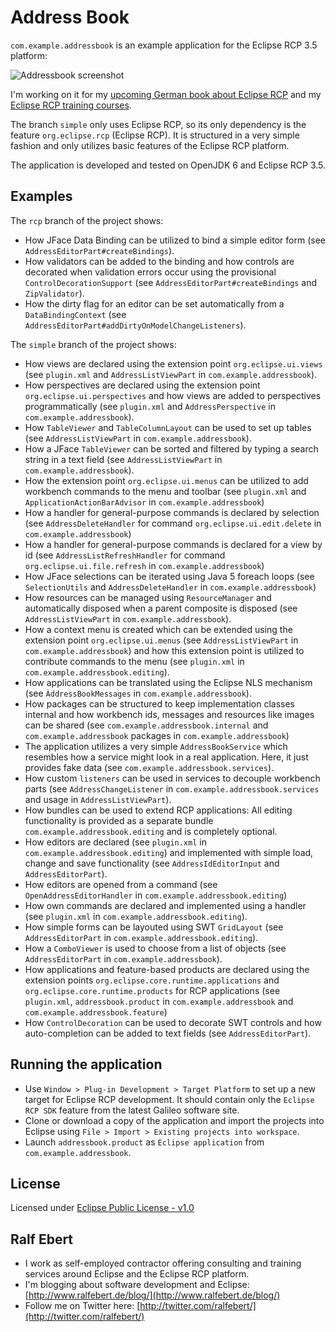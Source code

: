 # Address Book

`com.example.addressbook` is an example application for the Eclipse RCP 3.5 platform:

![Addressbook screenshot](/ralfebert/addressbook/raw/simple/doc/screenshots/addressbook_01.png)

I'm working on it for my [upcoming German book about Eclipse RCP](http://www.ralfebert.de/rcpbuch/) and my [Eclipse RCP training courses](http://www.ralfebert.de/seminare/rcp/).

The branch `simple` only uses Eclipse RCP, so its only dependency is the feature `org.eclipse.rcp` (Eclipse RCP). It is structured in a very simple fashion and only utilizes basic features of the Eclipse RCP platform.

The application is developed and tested on OpenJDK 6 and Eclipse RCP 3.5.

## Examples

The `rcp` branch of the project shows:

* How JFace Data Binding can be utilized to bind a simple editor form (see `AddressEditorPart#createBindings`).
* How validators can be added to the binding and how controls are decorated when validation errors occur using the provisional `ControlDecorationSupport` (see `AddressEditorPart#createBindings` and `ZipValidator`).
* How the dirty flag for an editor can be set automatically from a `DataBindingContext` (see `AddressEditorPart#addDirtyOnModelChangeListeners`).

The `simple` branch of the project shows:

* How views are declared using the extension point `org.eclipse.ui.views` (see `plugin.xml` and `AddressListViewPart` in `com.example.addressbook`).
* How perspectives are declared using the extension point `org.eclipse.ui.perspectives` and how views are added to perspectives programmatically (see `plugin.xml` and `AddressPerspective` in `com.example.addressbook`).
* How `TableViewer` and `TableColumnLayout` can be used to set up tables (see `AddressListViewPart` in `com.example.addressbook`).
* How a JFace `TableViewer` can be sorted and filtered by typing a search string in a text field (see `AddressListViewPart` in `com.example.addressbook`).
* How the extension point `org.eclipse.ui.menus` can be utilized to add workbench commands to the menu and toolbar (see `plugin.xml` and `ApplicationActionBarAdvisor` in `com.example.addressbook`)
* How a handler for general-purpose commands is declared by selection (see `AddressDeleteHandler` for command `org.eclipse.ui.edit.delete` in `com.example.addressbook`)
* How a handler for general-purpose commands is declared for a view by id (see `AddressListRefreshHandler` for command `org.eclipse.ui.file.refresh` in `com.example.addressbook`)
* How JFace selections can be iterated using Java 5 foreach loops (see `SelectionUtils` and `AddressDeleteHandler` in `com.example.addressbook`)
* How resources can be managed using `ResourceManager` and automatically disposed when a parent composite is disposed (see `AddressListViewPart` in `com.example.addressbook`).
* How a context menu is created which can be extended using the extension point `org.eclipse.ui.menus` (see `AddressListViewPart` in `com.example.addressbook`) and how this extension point is utilized to contribute commands to the menu (see `plugin.xml` in `com.example.addressbook.editing`).
* How applications can be translated using the Eclipse NLS mechanism (see `ÀddressBookMessages` in `com.example.addressbook`).
* How packages can be structured to keep implementation classes internal and how workbench ids, messages and resources like images can be shared (see `com.example.addressbook.internal` and `com.example.addressbook` packages in `com.example.addressbook`)
* The application utilizes a very simple `AddressBookService` which resembles how a service might look in a real application. Here, it just provides fake data (see `com.example.addressbook.services`).
* How custom `listeners` can be used in services to decouple workbench parts (see `AddressChangeListener` in `com.example.addressbook.services` and usage in `AddressListViewPart`).
* How bundles can be used to extend RCP applications: All editing functionality is provided as a separate bundle `com.example.addressbook.editing` and is completely optional.
* How editors are declared (see `plugin.xml` in `com.example.addressbook.editing`) and implemented with simple load, change and save functionality (see `AddressIdEditorInput` and `AddressEditorPart`).
* How editors are opened from a command (see `OpenAddressEditorHandler` in `com.example.addressbook.editing`)
* How own commands are declared and implemented using a handler (see `plugin.xml` in `com.example.addressbook.editing`).
* How simple forms can be layouted using SWT `GridLayout` (see `AddressEditorPart` in `com.example.addressbook.editing`).
* How a `ComboViewer` is used to choose from a list of objects (see `AddressEditorPart` in `com.example.addressbook`).
* How applications and feature-based products are declared using the extension points `org.eclipse.core.runtime.applications` and
 `org.eclipse.core.runtime.products` for RCP applications (see `plugin.xml`, `addressbook.product` in `com.example.addressbook` and `com.example.addressbook.feature`)
* How `ControlDecoration` can be used to decorate SWT controls and how auto-completion can be added to text fields (see `AddressEditorPart`).

## Running the application

* Use `Window > Plug-in Development > Target Platform` to set up a new target for Eclipse RCP development. It should contain only the `Eclipse RCP SDK` feature from the latest Galileo software site.
* Clone or download a copy of the application and import the projects into Eclipse using `File > Import > Existing projects into workspace`.
* Launch `addressbook.product` as `Eclipse application` from `com.example.addressbook`.

## License

Licensed under [Eclipse Public License - v1.0](http://www.eclipse.org/legal/epl-v10.html)

## Ralf Ebert

* I work as self-employed contractor offering consulting and training services around Eclipse and the Eclipse RCP platform.
* I'm blogging about software development and Eclipse: [http://www.ralfebert.de/blog/](http://www.ralfebert.de/blog/)
* Follow me on Twitter here: [http://twitter.com/ralfebert/](http://twitter.com/ralfebert/)
